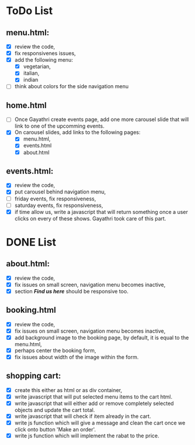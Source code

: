 # ToDo List

## **menu.html:**

- [x] review the code,
- [x] fix responsivenes issues,
- [x] add the following menu:
  - [x] vegetarian,
  - [x] italian,
  - [x] indian
- [ ] think about colors for the side navigation menu

## **home.html**

- [ ] Once Gayathri create events page, add one more carousel slide that will link to one of the upcomming events.
- [x] On carousel slides, add links to the following pages:
  - [x] menu.html,
  - [x] events.html
  - [x] about.html

## **events.html**:

- [x] review the code,
- [x] put carousel behind navigation menu,
- [ ] friday events, fix responsiveness,
- [ ] saturday events, fix responsiveness,
- [x] if time allow us, write a javascript that will return something once a user clicks on every of these shows. Gayathri took care of this part.

# DONE List

## **about.html:**

- [x] review the code,
- [x] fix issues on small screen, navigation menu becomes inactive,
- [x] section _**Find us here**_ should be responsive too.

## **booking.html**

- [x] review the code,
- [x] fix issues on small screen, navigation menu becomes inactive,
- [x] add background image to the booking page, by default, it is equal to the menu.html,
- [x] perhaps center the booking form,
- [x] fix issues about width of the image within the form.

## **shopping cart**:

- [x] create this either as html or as div container,
- [x] write javascript that will put selected menu items to the cart html.
- [x] write javascript that will either add or remove completely selected objects and update the cart total.
- [x] write javascript that will check if item already in the cart.
- [x] write js function which will give a message and clean the cart once we click onto button 'Make an order'.
- [x] write js function which will implement the rabat to the price.
